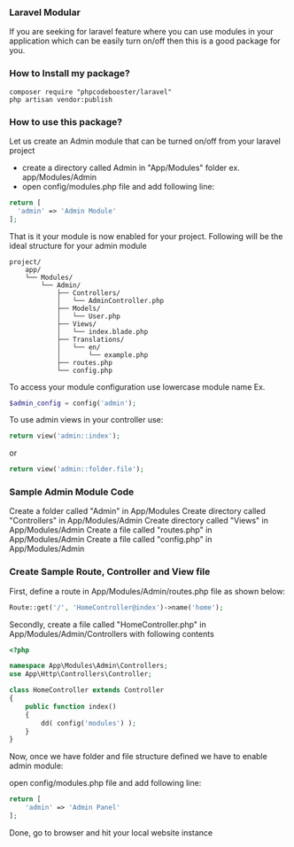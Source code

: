 ### Laravel Modular

If you are seeking for laravel feature where you can use modules in your application
which can be easily turn on/off then this is a good package for you.

### How to Install my package?

`composer require "phpcodebooster/laravel"` <br>
`php artisan vendor:publish`

### How to use this package?

Let us create an Admin module that can be turned on/off from your
laravel project

- create a directory called Admin  in "App/Modules" folder ex. app/Modules/Admin
- open config/modules.php file and add following line:

```php
return [
  'admin' => 'Admin Module'
];
```

That is it your module is now enabled for your project. Following will be the ideal
structure for your admin module

```
project/
    app/
    └── Modules/
        └── Admin/
            ├── Controllers/
            │   └── AdminController.php
            ├── Models/
            │   └── User.php
            ├── Views/
            │   └── index.blade.php
            ├── Translations/
            │   └── en/
            │       └── example.php
            ├── routes.php
            └── config.php           
```
        
To access your module configuration use lowercase module name
Ex. 

```php
$admin_config = config('admin');
```

To use admin views in your controller use:

```php
return view('admin::index'); 
```

or

```php
return view('admin::folder.file'); 
```

### Sample Admin Module Code 

Create a folder called "Admin" in App/Modules 
Create directory called "Controllers" in App/Modules/Admin
Create directory called "Views" in App/Modules/Admin
Create a file called "routes.php" in App/Modules/Admin
Create a file called "config.php" in App/Modules/Admin

### Create Sample Route, Controller and View file

First, define a route in App/Modules/Admin/routes.php file as shown below:

```php
Route::get('/', 'HomeController@index')->name('home');
```

Secondly, create a file called "HomeController.php" in App/Modules/Admin/Controllers with following contents

```php
<?php

namespace App\Modules\Admin\Controllers;
use App\Http\Controllers\Controller;

class HomeController extends Controller
{
    public function index()
    {
        dd( config('modules') );
    }
}
```

Now, once we have folder and file structure defined we have to enable admin module:

open config/modules.php file and add following line:


```php
return [
    'admin' => 'Admin Panel'
];
```

Done, go to browser and hit your local website instance
